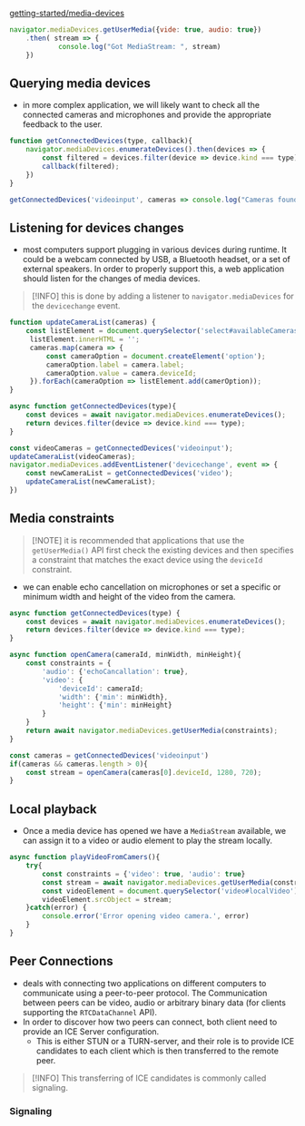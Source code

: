 [getting-started/media-devices](https://webrtc.org/getting-started/media-devices)

```js
navigator.mediaDevices.getUserMedia({vide: true, audio: true})
	.then( stream => {
			console.log("Got MediaStream: ", stream)
	})
```

## Querying media devices
- in more complex application, we will likely want to check all the connected cameras and microphones and provide the appropriate feedback to the user.
```js
function getConnectedDevices(type, callback){
	navigator.mediaDevices.enumerateDevices().then(devices => {
		const filtered = devices.filter(device => device.kind === type);
		callback(filtered);
	})
}

getConnectedDevices('videoinput', cameras => console.log("Cameras found", cameras));
```

## Listening for devices changes
- most computers support plugging in various devices during runtime. It could be a webcam connected by USB, a Bluetooth headset, or a set of external speakers. In order to properly support this, a web application should listen for the changes of media devices.

> [!INFO] this is done by adding a listener to `navigator.mediaDevices` for the `devicechange` event.

```js
function updateCameraList(cameras) {
	const listElement = document.querySelector('select#availableCameras")
	 listElement.innerHTML = '';
	 cameras.map(camera => {
		 const cameraOption = document.createElement('option');
		 cameraOption.label = camera.label;
		 cameraOption.value = camera.deviceId;
	 }).forEach(cameraOption => listElement.add(camerOption));
}

async function getConnectedDevices(type){
	const devices = await navigator.mediaDevices.enumerateDevices();
	return devices.filter(device => device.kind === type);
}

const videoCameras = getConnectedDevices('videoinput');
updateCameraList(videoCameras);
navigator.mediaDevices.addEventListener('devicechange', event => {
	const newCameraList = getConnectedDevices('video');
	updateCameraList(newCameraList);
})
```

## Media constraints

> [!NOTE] it is recommended that applications that use the `getUserMedia()` API first check the existing devices and then specifies a constraint that matches the exact device using the `deviceId` constraint.
- we can enable echo cancellation on microphones or set a specific or minimum width and height of the video from the camera.

```js
async function getConnectedDevices(type) {
	const devices = await navigator.mediaDevices.enumerateDevices();
	return devices.filter(device => device.kind === type);
}

async function openCamera(cameraId, minWidth, minHeight){
	const constraints = {
		'audio': {'echoCancallation': true},
		'video': {
			'deviceId': cameraId;
			'width': {'min': minWidth},
			'height': {'min': minHeight}
		}
	}
	return await navigator.mediaDevices.getUserMedia(constraints);
}

const cameras = getConnectedDevices('videoinput')
if(cameras && cameras.length > 0){
	const stream = openCamera(cameras[0].deviceId, 1280, 720);
}
```

## Local playback

- Once a media device has opened we have a `MediaStream` available, we can assign it to a video or audio element to play the stream locally.

```js
async function playVideoFromCamers(){
	try{
		const constraints = {'video': true, 'audio': true}
		const stream = await navigator.mediaDevices.getUserMedia(constraints);
		const videoElement = document.querySelector('video#localVideo');
		videoElement.srcObject = stream;
	}catch(error) {
		console.error('Error opening video camera.', error)
	}
}
```

## Peer Connections
- deals with connecting two applications on different computers to communicate using a peer-to-peer protocol. The Communication between peers can be video, audio or arbitrary binary data (for clients supporting the `RTCDataChannel` API).
- In order to discover how two peers can connect, both client need to provide an ICE Server configuration.
	- This is either STUN or a TURN-server, and their role is to provide ICE candidates to each client which is then transferred to the remote peer.
	
> [!INFO] This transferring of ICE candidates is commonly called signaling.

### Signaling
